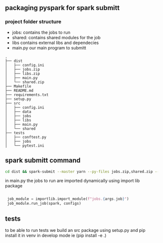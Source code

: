 
## packaging pyspark for spark submitt 
### project folder structure 
* jobs: contains the jobs to run 
* shared: contains shared modules for the job 
* libs contains external libs and dependecies
* main.py our main program to submitt 


```
.
├── dist
│   ├── config.ini
│   ├── jobs.zip
│   ├── libs.zip
│   ├── main.py
│   └── shared.zip
├── Makefile
├── README.md
├── requirements.txt
├── setup.py
├── src
│   ├── config.ini
│   ├── data
│   ├── jobs
│   ├── libs
│   ├── main.py
│   └── shared
├── tests
│   ├── conftest.py
│   ├── jobs
│   └── pytest.ini

```
## spark submitt command 

```bash
cd dist && spark-submit --master yarn --py-files jobs.zip,shared.zip --files config.ini main.py  --job movies
```
in main.py the jobs to run are imported dynamically using import lib package 

```py

 job_module = importlib.import_module(f"jobs.{args.job}")
 job_module.run_job(spark, configs)

```

## tests 
to be able to run tests we build an src package using setup.py and pip install it in venv in develop mode ie (pip install -e .)